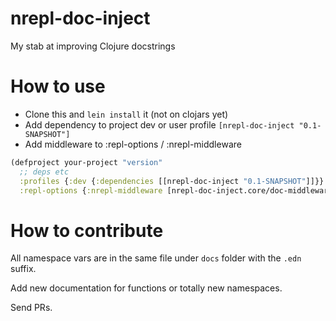 # nrepl-doc-inject
My stab at improving Clojure docstrings

# How to use

* Clone this and `lein install` it (not on clojars yet)
* Add dependency to project dev or user profile `[nrepl-doc-inject "0.1-SNAPSHOT"]`
* Add middleware to :repl-options / :nrepl-middleware

```clojure
(defproject your-project "version"
  ;; deps etc
  :profiles {:dev {:dependencies [[nrepl-doc-inject "0.1-SNAPSHOT"]]}}
  :repl-options {:nrepl-middleware [nrepl-doc-inject.core/doc-middleware]})
```

# How to contribute

All namespace vars are in the same file under `docs` folder with the `.edn` suffix.

Add new documentation for functions or totally new namespaces.

Send PRs.
